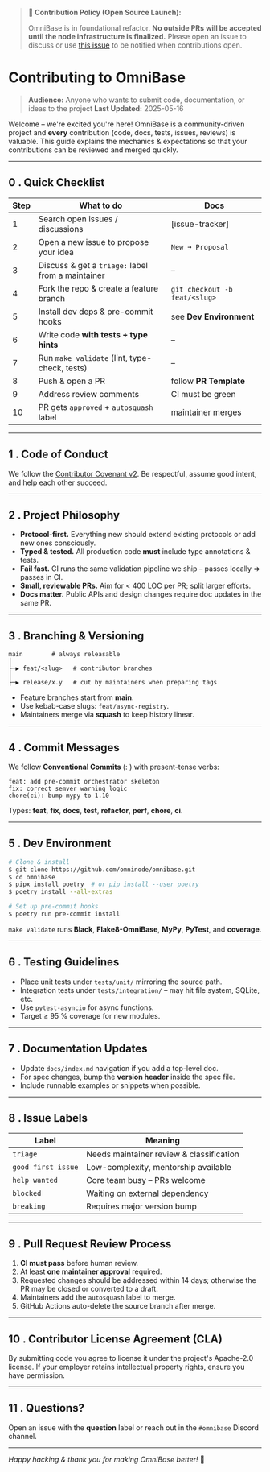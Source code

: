 <!-- === OmniNode:Metadata ===
author: OmniNode Team
copyright: OmniNode.ai
created_at: '2025-05-28T12:40:25.993875'
description: Stamped by ONEX
entrypoint: python://contributing.md
hash: f3db7840b28224c81eeff76fa9dfe710c97a3355c5b33292bde77d7b12e556e1
last_modified_at: '2025-05-29T11:50:14.679215+00:00'
lifecycle: active
meta_type: tool
metadata_version: 0.1.0
name: contributing.md
namespace: omnibase.contributing
owner: OmniNode Team
protocol_version: 0.1.0
runtime_language_hint: python>=3.11
schema_version: 0.1.0
state_contract: state_contract://default
tools: null
uuid: b4c4270e-e2c1-4485-a9ca-bcafd742cd90
version: 1.0.0

<!-- === /OmniNode:Metadata === -->


> **🚧 Contribution Policy (Open Source Launch):**
>
> OmniBase is in foundational refactor. **No outside PRs will be accepted until the node infrastructure is finalized.**
> Please open an issue to discuss or use [this issue](link-to-notify-issue) to be notified when contributions open.

# Contributing to OmniBase

> **Audience:** Anyone who wants to submit code, documentation, or ideas to the project
> **Last Updated:** 2025-05-16

Welcome – we're excited you're here!  OmniBase is a community-driven project and **every** contribution (code, docs, tests, issues, reviews) is valuable.  This guide explains the mechanics & expectations so that your contributions can be reviewed and merged quickly.

---

## 0 .  Quick Checklist

| Step | What to do | Docs |
|------|------------|------|
| 1 | Search open issues / discussions | [issue-tracker] |
| 2 | Open a new issue to propose your idea | `New ➜ Proposal` |
| 3 | Discuss & get a `triage:` label from a maintainer |  – |
| 4 | Fork the repo & create a feature branch | `git checkout -b feat/<slug>` |
| 5 | Install dev deps & pre-commit hooks | see **Dev Environment** |
| 6 | Write code **with tests + type hints** |  – |
| 7 | Run `make validate` (lint, type-check, tests) |  – |
| 8 | Push & open a PR | follow **PR Template** |
| 9 | Address review comments | CI must be green |
| 10 | PR gets `approved` + `autosquash` label | maintainer merges |

---

## 1 .  Code of Conduct

We follow the [Contributor Covenant v2](https://contributor-covenant.org).  Be respectful, assume good intent, and help each other succeed.

---

## 2 .  Project Philosophy

* **Protocol-first.**  Everything new should extend existing protocols or add new ones consciously.
* **Typed & tested.**  All production code **must** include type annotations & tests.
* **Fail fast.**  CI runs the same validation pipeline we ship – passes locally ⇒ passes in CI.
* **Small, reviewable PRs.**  Aim for < 400 LOC per PR; split larger efforts.
* **Docs matter.**  Public APIs and design changes require doc updates in the same PR.

---

## 3 .  Branching & Versioning

```text
main        # always releasable
│
├─▶ feat/<slug>   # contributor branches
│
├─▶ release/x.y   # cut by maintainers when preparing tags
````

* Feature branches start from **main**.
* Use kebab-case slugs: `feat/async-registry`.
* Maintainers merge via **squash** to keep history linear.

---

## 4 .  Commit Messages

We follow **Conventional Commits** (<type>: <subject>) with present-tense verbs:

```text
feat: add pre-commit orchestrator skeleton
fix: correct semver warning logic
chore(ci): bump mypy to 1.10
```

Types: **feat**, **fix**, **docs**, **test**, **refactor**, **perf**, **chore**, **ci**.

---

## 5 .  Dev Environment

```bash
# Clone & install
$ git clone https://github.com/omninode/omnibase.git
$ cd omnibase
$ pipx install poetry  # or pip install --user poetry
$ poetry install --all-extras

# Set up pre-commit hooks
$ poetry run pre-commit install
```

`make validate` runs **Black**, **Flake8-OmniBase**, **MyPy**, **PyTest**, and **coverage**.

---

## 6 .  Testing Guidelines

* Place unit tests under `tests/unit/` mirroring the source path.
* Integration tests under `tests/integration/` – may hit file system, SQLite, etc.
* Use `pytest-asyncio` for async functions.
* Target ≥ 95 % coverage for new modules.

---

## 7 .  Documentation Updates

* Update `docs/index.md` navigation if you add a top-level doc.
* For spec changes, bump the **version header** inside the spec file.
* Include runnable examples or snippets when possible.

---

## 8 .  Issue Labels

| Label              | Meaning                                  |
| ------------------ | ---------------------------------------- |
| `triage`           | Needs maintainer review & classification |
| `good first issue` | Low-complexity, mentorship available     |
| `help wanted`      | Core team busy – PRs welcome             |
| `blocked`          | Waiting on external dependency           |
| `breaking`         | Requires major version bump              |

---

## 9 .  Pull Request Review Process

1. **CI must pass** before human review.
2. At least **one maintainer approval** required.
3. Requested changes should be addressed within 14 days; otherwise the PR may be closed or converted to a draft.
4. Maintainers add the `autosquash` label to merge.
5. GitHub Actions auto-delete the source branch after merge.

---

## 10 .  Contributor License Agreement (CLA)

By submitting code you agree to license it under the project's Apache-2.0 license.  If your employer retains intellectual property rights, ensure you have permission.

---

## 11 .  Questions?

Open an issue with the **question** label or reach out in the `#omnibase` Discord channel.

---

*Happy hacking & thank you for making OmniBase better!*  🎉

